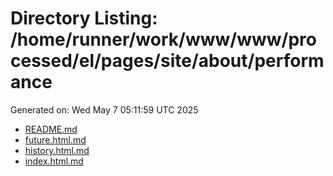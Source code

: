 # Directory Listing: /home/runner/work/www/www/processed/el/pages/site/about/performance
Generated on: Wed May  7 05:11:59 UTC 2025

- [README.md](README.md)
- [future.html.md](future.html.md)
- [history.html.md](history.html.md)
- [index.html.md](index.html.md)
